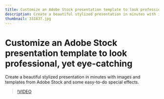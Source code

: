```yaml
---
title: Customize an Adobe Stock presentation template to look professional, yet eye-catching
description: Create a beautiful stylized presentation in minutes with images and templates from Adobe Stock and some easy-to-do special effects
thumbnail: 331837.jpg
---
```


# Customize an Adobe Stock presentation template to look professional, yet eye-catching

Create a beautiful stylized presentation in minutes with images and templates from Adobe Stock and some easy-to-do special effects.

>[!VIDEO](https://video.tv.adobe.com/v/331837?hidetitle=true)